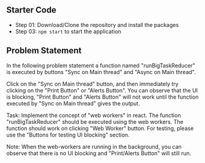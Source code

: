 ## Starter Code

- Step 01: Download/Clone the repository and install the packages
- Step 03: `npm start` to start the application

## Problem Statement

In the following problem statement a function named "runBigTaskReducer" is executed by buttons 
"Sync on Main thread" and "Async on Main thread".

Click on the "Sync on Main thread" button, and then immediately try clicking on the "Print Button" or "Alerts Button". You can observe that the UI is blocking,
"Print Button" and "Alerts Button" will not work until the function executed by "Sync on Main thread" gives the output.

Task: Implement the concept of "web workers" in react. The function "runBigTaskReducer" should be executed using the web workers.
The function should work on clicking "Web Worker" button. For testing, please use the "Buttons for testing UI blocking" section.

Note: When the web-workers are running in the background, you can observe that there is no UI blocking and "Print/Alerts Button" will still run.
          

